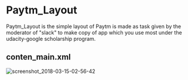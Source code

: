 # Paytm_Layout

Paytm_Layout is the simple layout of Paytm is made as task given by the moderator of "slack" to make copy of app which you use most under the udacity-google scholarship program.

## conten_main.xml


![screenshot_2018-03-15-02-56-42](https://user-images.githubusercontent.com/25812257/37432832-c50fea98-27ff-11e8-9d60-763731982400.png)
